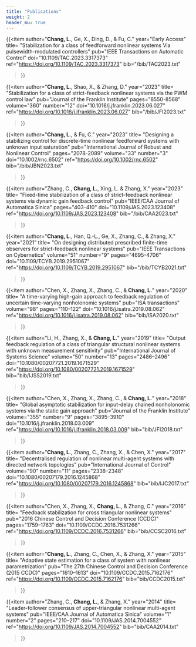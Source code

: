 ```yaml
---
title: "Publications"
weight: 2
header_mu: true
---
```




{{<item 
author="**Chang, L.**, Ge, X., Ding, D., & Fu, C." 
year="Early Access" 
title= "Stabilization for a class of feedforward nonlinear systems Via pulsewidth-modulated controllers" 
pub="IEEE Transactions on Automatic Control" 
doi="10.1109/TAC.2023.3317373"
ref="https://doi.org/10.1109/TAC.2023.3317373"
bib="/bib/TAC2023.txt"
>}}


{{<item 
author="**Chang, L.**, Shao, X., & Zhang, D." 
year="2023" 
title= "Stabilization for a class of strict-feedback nonlinear systems via the PWM control law" 
pub="Journal of the Franklin Institute" 
pages="8550-8568"
volume="360"
number="12"
doi="10.1016/j.jfranklin.2023.06.027"
ref="https://doi.org/10.1016/j.jfranklin.2023.06.027"
bib="/bib/JFI2023.txt"
>}}


{{<item 
author="**Chang, L.**, & Fu, C." 
year="2023" 
title= "Designing a stabilizing control for discrete-time nonlinear feedforward systems with unknown input saturation" 
pub="International Journal of Robust and Nonlinear Control" 
pages="2078-2089"
volume="33"
number="3"
doi="10.1002/rnc.6502"
ref="https://doi.org/10.1002/rnc.6502"
bib="/bib/JBN2023.txt"
>}}
  
{{<item 
author="Zhang, C., **Chang, L.**, Xing, L. & Zhang, X." 
year="2023" 
title= "Fixed-time stabilization of a class of strict-feedback nonlinear systems via dynamic gain feedback control" 
pub="IEEE/CAA Journal of Automatica Sinica" 
pages="403-410"
doi="10.1109/JAS.2023.123408"
ref="https://doi.org/10.1109/JAS.2023.123408"
bib="/bib/CAA2023.txt"
>}}
  
{{<item 
author="**Chang, L.**, Han, Q.-L., Ge, X., Zhang, C., & Zhang, X." 
year="2021" 
title= "On designing distributed prescribed finite-time observers for strict-feedback nonlinear systems" 
pub="IEEE Transactions on Cybernetics" 
volume="51"
number="9"
pages="4695-4706"
doi="10.1109/TCYB.2019.2951067"
ref="https://doi.org/10.1109/TCYB.2019.2951067"
bib="/bib/TCYB2021.txt"
>}}

{{<item 
author="Chen, X., Zhang, X., Zhang, C., & **Chang, L.**" 
year="2020" 
title= "A time-varying high-gain approach to feedback regulation of uncertain time-varying nonholonomic systems" 
pub="ISA transactions" 
volume="98"
pages="110–122"
doi="10.1016/j.isatra.2019.08.062"
ref="https://doi.org/10.1016/j.isatra.2019.08.062"
bib="bib/ISA2020.txt"
>}}


{{<item 
author="Li, H., Zhang, X., & **Chang, L.**" 
year="2019" 
title= "Output feedback regulation of a class of triangular structural nonlinear systems with unknown measurement sensitivity" 
pub="International Journal of Systems Science" 
volume="50"
number="13"
pages="2486–2496"
doi="10.1080/00207721.2019.1671529"
ref="https://doi.org/10.1080/00207721.2019.1671529"
bib="bib/IJSS2019.txt"
>}}

{{<item 
author="Chen, X., Zhang, X., Zhang, C., & **Chang, L.**" 
year="2018" 
title= "Global asymptotic stabilization for input-delay chained nonholonomic systems via the static gain approach" 
pub="Journal of the Franklin Institute" 
volume="355"
number="9"
pages="3895–3910"
doi="10.1016/j.jfranklin.2018.03.009"
ref="https://doi.org/10.1016/j.jfranklin.2018.03.009"
bib="bib/JFI2018.txt"
>}}

{{<item 
author="**Chang, L.**, Zhang, C., Zhang, X., & Chen, X." 
year="2017" 
title= "Decentralised regulation of nonlinear multi-agent systems with directed network topologies" 
pub="International Journal of Control" 
volume="90"
number="11"
pages="2338–2348"
doi="10.1080/00207179.2016.1245868"
ref="https://doi.org/10.1080/00207179.2016.1245868"
bib="bib/IJC2017.txt"
>}}

{{<item 
author="Chen, X., Zhang, X., **Chang, L.**, & Zhang, C." 
year="2016" 
title= "Feedback stabilization for cross triangular nonlinear systems" 
pub="2016 Chinese Control and Decision Conference (CCDC)" 
pages="1759–1763"
doi="10.1109/CCDC.2016.7531266"
ref="https://doi.org/10.1109/CCDC.2016.7531266"
bib="bib/CCSC2016.txt"
>}}

{{<item 
author="**Chang, L.**, Zhang, C., Chen, X., & Zhang, X." 
year="2015" 
title= "Adaptive state estimation for a class of system with nonlinear parametrization" 
pub="The 27th Chinese Control and Decision Conference (2015 CCDC)" 
pages="1610–1613"
doi="10.1109/CCDC.2015.7162176"
ref="https://doi.org/10.1109/CCDC.2015.7162176"
bib="bib/CCDC2015.txt"
>}}

{{<item 
author="Zhang, C., **Chang, L.**, & Zhang, X." 
year="2014" 
title= "Leader-follower consensus of upper-triangular nonlinear multi-agent systems" 
pub="IEEE/CAA Journal of Automatica Sinica" 
volume="1"
number="2"
pages="210–217"
doi="10.1109/JAS.2014.7004552"
ref="https://doi.org/10.1109/JAS.2014.7004552"
bib="bib/CAA2014.txt"
>}}
